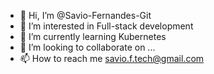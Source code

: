 - 👋 Hi, I’m @Savio-Fernandes-Git
- 👀 I’m interested in Full-stack development
- 🌱 I’m currently learning Kubernetes
- 💞️ I’m looking to collaborate on ...
- 📫 How to reach me savio.f.tech@gmail.com

<!---
Savio-Fernandes-Git/Savio-Fernandes-Git is a ✨ special ✨ repository because its `README.md` (this file) appears on your GitHub profile.
You can click the Preview link to take a look at your changes.
--->
